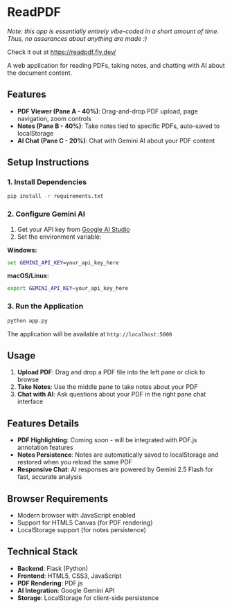 # ReadPDF
*Note: this app is essentially entirely vibe-coded in a short amount of time. Thus, no assurances about anything are made :)*

Check it out at https://readpdf.fly.dev/

A web application for reading PDFs, taking notes, and chatting with AI about the document content.

## Features

- **PDF Viewer (Pane A - 40%)**: Drag-and-drop PDF upload, page navigation, zoom controls
- **Notes (Pane B - 40%)**: Take notes tied to specific PDFs, auto-saved to localStorage
- **AI Chat (Pane C - 20%)**: Chat with Gemini AI about your PDF content

## Setup Instructions

### 1. Install Dependencies

```bash
pip install -r requirements.txt
```

### 2. Configure Gemini AI

1. Get your API key from [Google AI Studio](https://aistudio.google.com/app/apikey)
2. Set the environment variable:

**Windows:**
```cmd
set GEMINI_API_KEY=your_api_key_here
```

**macOS/Linux:**
```bash
export GEMINI_API_KEY=your_api_key_here
```

### 3. Run the Application

```bash
python app.py
```

The application will be available at `http://localhost:5000`

## Usage

1. **Upload PDF**: Drag and drop a PDF file into the left pane or click to browse
2. **Take Notes**: Use the middle pane to take notes about your PDF
3. **Chat with AI**: Ask questions about your PDF in the right pane chat interface

## Features Details

- **PDF Highlighting**: Coming soon - will be integrated with PDF.js annotation features
- **Notes Persistence**: Notes are automatically saved to localStorage and restored when you reload the same PDF
- **Responsive Chat**: AI responses are powered by Gemini 2.5 Flash for fast, accurate analysis

## Browser Requirements

- Modern browser with JavaScript enabled
- Support for HTML5 Canvas (for PDF rendering)
- LocalStorage support (for notes persistence)

## Technical Stack

- **Backend**: Flask (Python)
- **Frontend**: HTML5, CSS3, JavaScript
- **PDF Rendering**: PDF.js
- **AI Integration**: Google Gemini API
- **Storage**: LocalStorage for client-side persistence 